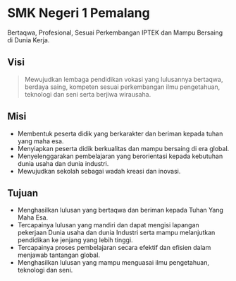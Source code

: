 # SMK Negeri 1 Pemalang

Bertaqwa, Profesional, Sesuai Perkembangan IPTEK dan Mampu Bersaing di Dunia Kerja.

## Visi

> Mewujudkan lembaga pendidikan vokasi yang lulusannya bertaqwa, berdaya saing, kompeten sesuai perkembangan ilmu pengetahuan, teknologi dan seni serta berjiwa wirausaha.

## Misi

- Membentuk peserta didik yang berkarakter dan beriman kepada tuhan yang maha esa.
- Menyiapkan peserta didik berkualitas dan mampu bersaing di era global.
- Menyelenggarakan pembelajaran yang berorientasi kepada kebutuhan dunia usaha dan dunia industri.
- Mewujudkan sekolah sebagai wadah kreasi dan inovasi.

## Tujuan

- Menghasilkan lulusan yang bertaqwa dan beriman kepada Tuhan Yang Maha Esa.
- Tercapainya lulusan yang mandiri dan dapat mengisi lapangan pekerjaan Dunia usaha dan dunia Industri serta mampu melanjutkan pendidikan ke jenjang yang lebih tinggi.
- Tercapainya proses pembelajaran secara efektif dan efisien dalam menjawab tantangan global.
- Menghasilkan lulusan yang mampu menguasai ilmu pengetahuan, teknologi dan seni.
